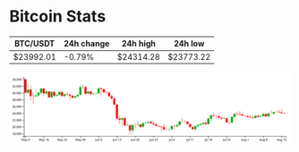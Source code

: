 # Bitcoin Stats

BTC/USDT|24h change|24h high|24h low|
|---|---|---|---|
|$23992.01|-0.79%|$24314.28|$23773.22|

<img src="./chart.svg">

